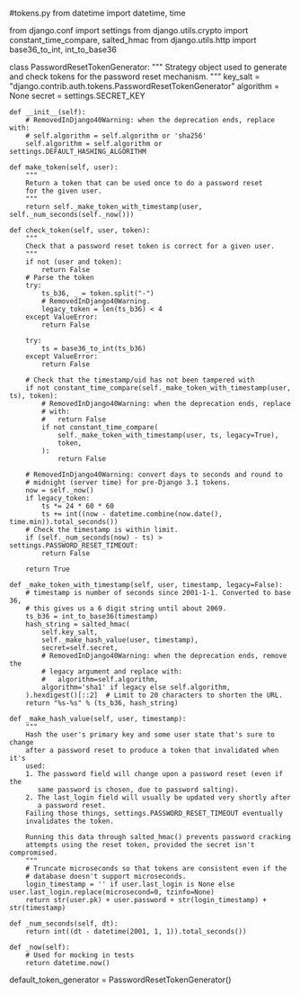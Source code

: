 #tokens.py
from datetime import datetime, time

from django.conf import settings
from django.utils.crypto import constant_time_compare, salted_hmac
from django.utils.http import base36_to_int, int_to_base36


class PasswordResetTokenGenerator:
    """
    Strategy object used to generate and check tokens for the password
    reset mechanism.
    """
    key_salt = "django.contrib.auth.tokens.PasswordResetTokenGenerator"
    algorithm = None
    secret = settings.SECRET_KEY

    def __init__(self):
        # RemovedInDjango40Warning: when the deprecation ends, replace with:
        # self.algorithm = self.algorithm or 'sha256'
        self.algorithm = self.algorithm or settings.DEFAULT_HASHING_ALGORITHM

    def make_token(self, user):
        """
        Return a token that can be used once to do a password reset
        for the given user.
        """
        return self._make_token_with_timestamp(user, self._num_seconds(self._now()))

    def check_token(self, user, token):
        """
        Check that a password reset token is correct for a given user.
        """
        if not (user and token):
            return False
        # Parse the token
        try:
            ts_b36, _ = token.split("-")
            # RemovedInDjango40Warning.
            legacy_token = len(ts_b36) < 4
        except ValueError:
            return False

        try:
            ts = base36_to_int(ts_b36)
        except ValueError:
            return False

        # Check that the timestamp/uid has not been tampered with
        if not constant_time_compare(self._make_token_with_timestamp(user, ts), token):
            # RemovedInDjango40Warning: when the deprecation ends, replace
            # with:
            #   return False
            if not constant_time_compare(
                self._make_token_with_timestamp(user, ts, legacy=True),
                token,
            ):
                return False

        # RemovedInDjango40Warning: convert days to seconds and round to
        # midnight (server time) for pre-Django 3.1 tokens.
        now = self._now()
        if legacy_token:
            ts *= 24 * 60 * 60
            ts += int((now - datetime.combine(now.date(), time.min)).total_seconds())
        # Check the timestamp is within limit.
        if (self._num_seconds(now) - ts) > settings.PASSWORD_RESET_TIMEOUT:
            return False

        return True

    def _make_token_with_timestamp(self, user, timestamp, legacy=False):
        # timestamp is number of seconds since 2001-1-1. Converted to base 36,
        # this gives us a 6 digit string until about 2069.
        ts_b36 = int_to_base36(timestamp)
        hash_string = salted_hmac(
            self.key_salt,
            self._make_hash_value(user, timestamp),
            secret=self.secret,
            # RemovedInDjango40Warning: when the deprecation ends, remove the
            # legacy argument and replace with:
            #   algorithm=self.algorithm,
            algorithm='sha1' if legacy else self.algorithm,
        ).hexdigest()[::2]  # Limit to 20 characters to shorten the URL.
        return "%s-%s" % (ts_b36, hash_string)

    def _make_hash_value(self, user, timestamp):
        """
        Hash the user's primary key and some user state that's sure to change
        after a password reset to produce a token that invalidated when it's
        used:
        1. The password field will change upon a password reset (even if the
           same password is chosen, due to password salting).
        2. The last_login field will usually be updated very shortly after
           a password reset.
        Failing those things, settings.PASSWORD_RESET_TIMEOUT eventually
        invalidates the token.

        Running this data through salted_hmac() prevents password cracking
        attempts using the reset token, provided the secret isn't compromised.
        """
        # Truncate microseconds so that tokens are consistent even if the
        # database doesn't support microseconds.
        login_timestamp = '' if user.last_login is None else user.last_login.replace(microsecond=0, tzinfo=None)
        return str(user.pk) + user.password + str(login_timestamp) + str(timestamp)

    def _num_seconds(self, dt):
        return int((dt - datetime(2001, 1, 1)).total_seconds())

    def _now(self):
        # Used for mocking in tests
        return datetime.now()


default_token_generator = PasswordResetTokenGenerator()
